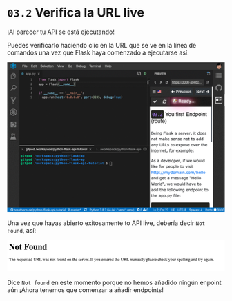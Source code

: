 # `03.2` Verifica la URL live

¡Al parecer tu API se está ejecutando!

Puedes verificarlo haciendo clic en la URL que se ve en la línea de comandos una vez que Flask haya comenzado a ejecutarse así:

![Check Flask Live](../../assets/live-api.gif?raw=true)

Una vez que hayas abierto exitosamente to API live, debería decir `Not Found`, así:

![Not found API](../../assets/not-found.png?raw=true)

Dice `Not found` en este momento porque no hemos añadido ningún enpoint aún ¡Ahora tenemos que comenzar a añadir endpoints!

